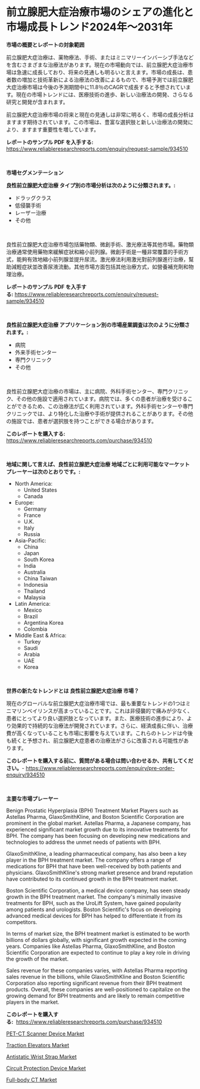 <p><h1>前立腺肥大症治療市場のシェアの進化と市場成長トレンド2024年〜2031年</h1></p><p><strong>市場の概要とレポートの対象範囲</strong></p>
<p><p>前立腺肥大症治療は、薬物療法、手術、またはミニマリーインバーシブ手法などを含むさまざまな治療法があります。現在の市場動向では、前立腺肥大症治療市場は急速に成長しており、将来の見通しも明るいと言えます。市場の成長は、患者数の増加と技術革新による治療法の改善によるもので、市場予測では前立腺肥大症治療市場は今後の予測期間中に11.8％のCAGRで成長すると予想されています。現在の市場トレンドには、医療技術の進歩、新しい治療法の開発、さらなる研究と開発が含まれます。</p><p>前立腺肥大症治療市場の将来と現在の見通しは非常に明るく、市場の成長分析はますます期待されています。この市場は、豊富な選択肢と新しい治療法の開発により、ますます重要性を増しています。</p></p>
<p><strong>レポートのサンプル PDF を入手する:</strong> <a href="https://www.reliableresearchreports.com/enquiry/request-sample/934510">https://www.reliableresearchreports.com/enquiry/request-sample/934510</a></p>
<p>&nbsp;</p>
<p><strong>市場セグメンテーション</strong></p>
<p><strong>良性前立腺肥大症治療 タイプ別の市場分析は次のように分類されます。:</strong></p>
<p><ul><li>ドラッグクラス</li><li>低侵襲手術</li><li>レーザー治療</li><li>その他</li></ul></p>
<p>&nbsp;</p>
<p><p>良性前立腺肥大症治療市場包括藥物類、微創手術、激光療法等其他市場。藥物類治療通常使用藥物來緩解症狀和縮小前列腺。微創手術是一種非常覆蓋的手術方式，能夠有效地縮小前列腺並提升尿流。激光療法利用激光對前列腺進行治療，幫助減輕症狀並改善尿液流動。其他市場方面包括其他治療方式，如營養補充劑和物理治療。</p></p>
<p><strong>レポートのサンプル PDF を入手する:</strong>&nbsp;<a href="https://www.reliableresearchreports.com/enquiry/request-sample/934510">https://www.reliableresearchreports.com/enquiry/request-sample/934510</a></p>
<p>&nbsp;</p>
<p><strong> 良性前立腺肥大症治療 アプリケーション別の市場産業調査は次のように分類されます。:</strong></p>
<p><ul><li>病院</li><li>外来手術センター</li><li>専門クリニック</li><li>その他</li></ul></p>
<p>&nbsp;</p>
<p><p>良性前立腺肥大症治療の市場は、主に病院、外科手術センター、専門クリニック、その他の施設で適用されています。病院では、多くの患者が治療を受けることができるため、この治療法が広く利用されています。外科手術センターや専門クリニックでは、より特化した治療や手術が提供されることがあります。その他の施設では、患者が選択肢を持つことができる場合があります。</p></p>
<p><strong>このレポートを購入する:</strong>&nbsp; <a href="https://www.reliableresearchreports.com/purchase/934510">https://www.reliableresearchreports.com/purchase/934510</a></p>
<p>&nbsp;</p>
<p><strong>地域に関して言えば、良性前立腺肥大症治療 地域ごとに利用可能なマーケットプレーヤーは次のとおりです。:</strong></p>
<p><ul>
    <li>
        North America:
        <ul>
            <li>United States</li>
            <li>Canada</li>
        </ul>
    </li>
    <li>
        Europe:
        <ul>
            <li>Germany</li>
            <li>France</li>
            <li>U.K.</li>
            <li>Italy</li>
            <li>Russia</li>
        </ul>
    </li>
    <li>
        Asia-Pacific:
        <ul>
            <li>China</li>
            <li>Japan</li>
            <li>South Korea</li>
            <li>India</li>
            <li>Australia</li>
            <li>China Taiwan</li>
            <li>Indonesia</li>
            <li>Thailand</li>
            <li>Malaysia</li>
        </ul>
    </li>
    <li>
        Latin America:
        <ul>
            <li>Mexico</li>
            <li>Brazil</li>
            <li>Argentina Korea</li>
            <li>Colombia</li>
        </ul>
    </li>
    <li>
        Middle East & Africa:
        <ul>
            <li>Turkey</li>
            <li>Saudi</li>
            <li>Arabia</li>
            <li>UAE</li>
            <li>Korea</li>
        </ul>
    </li>
    </ul></p>
<p>&nbsp;</p>
<p><strong>世界の新たなトレンドとは 良性前立腺肥大症治療 市場？</strong></p>
<p><p>現在のグローバルな前立腺肥大症治療市場では、最も重要なトレンドの1つはミニマリンベイリンスが高まっていることです。これは非侵襲的で痛みが少なく、患者にとってより良い選択肢となっています。また、医療技術の進歩により、より効果的で持続的な治療法が開発されています。さらに、経済成長に伴い、治療費が高くなっていることも市場に影響を与えています。これらのトレンドは今後も続くと予想され、前立腺肥大症患者の治療法がさらに改善される可能性があります。</p></p>
<p><strong>このレポートを購入する前に、質問がある場合は問い合わせるか、共有してください。</strong>- <a href="https://www.reliableresearchreports.com/enquiry/pre-order-enquiry/934510">https://www.reliableresearchreports.com/enquiry/pre-order-enquiry/934510</a></p>
<p>&nbsp;</p>
<p><strong>主要な市場プレーヤー</strong></p>
<p><p>Benign Prostatic Hyperplasia (BPH) Treatment Market Players such as Astellas Pharma, GlaxoSmithKline, and Boston Scientific Corporation are prominent in the global market. Astellas Pharma, a Japanese company, has experienced significant market growth due to its innovative treatments for BPH. The company has been focusing on developing new medications and technologies to address the unmet needs of patients with BPH.</p><p>GlaxoSmithKline, a leading pharmaceutical company, has also been a key player in the BPH treatment market. The company offers a range of medications for BPH that have been well-received by both patients and physicians. GlaxoSmithKline's strong market presence and brand reputation have contributed to its continued growth in the BPH treatment market.</p><p>Boston Scientific Corporation, a medical device company, has seen steady growth in the BPH treatment market. The company's minimally invasive treatments for BPH, such as the UroLift System, have gained popularity among patients and urologists. Boston Scientific's focus on developing advanced medical devices for BPH has helped to differentiate it from its competitors.</p><p>In terms of market size, the BPH treatment market is estimated to be worth billions of dollars globally, with significant growth expected in the coming years. Companies like Astellas Pharma, GlaxoSmithKline, and Boston Scientific Corporation are expected to continue to play a key role in driving the growth of the market.</p><p>Sales revenue for these companies varies, with Astellas Pharma reporting sales revenue in the billions, while GlaxoSmithKline and Boston Scientific Corporation also reporting significant revenue from their BPH treatment products. Overall, these companies are well-positioned to capitalize on the growing demand for BPH treatments and are likely to remain competitive players in the market.</p></p>
<p><strong>このレポートを購入する:</strong>&nbsp;&nbsp;<a href="https://www.reliableresearchreports.com/purchase/934510">https://www.reliableresearchreports.com/purchase/934510</a></p>
<p><p><a href="https://automatic-knee-4c7.notion.site/PET-CT-Scanner-Device-Market-Size-and-Examines-its-Market-Scope-with-a-Primary-Focus-on-Growth-Opp-4aa10175b49a498d81639095f236ba09">PET-CT Scanner Device Market</a></p><p><a href="https://sulfuric-clavicle-d39.notion.site/Traction-Elevators-Market-Size-Reflecting-a-Forecast-Till-2031-Market-By-Type-By-Application-and-B-d973575352f04a45af5f84baa9bbf598">Traction Elevators Market</a></p><p><a href="https://view.publitas.com/reportprime-1/antistatic-wrist-strap-market-size-2024-2031-global-industrial-analysis-key-geographical-regions-market-share-top-key-players-product-types-and-forecast-research-report/">Antistatic Wrist Strap Market</a></p><p><a href="https://view.publitas.com/reportprime-1/circuit-protection-device-market-offers-provide-insightful-data-for-the-time-period-from-2024-to-2031-and-also-provide-analysis-based-on-application-type-and-region/">Circuit Protection Device Market</a></p><p><a href="https://github.com/Sarissaschmalingtr6fz2739/Market-Research-Report-List-1/blob/main/full-body-ct-market.md">Full-body CT Market</a></p></p>